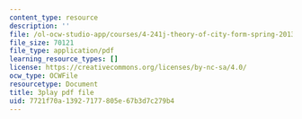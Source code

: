 ```yaml
---
content_type: resource
description: ''
file: /ol-ocw-studio-app/courses/4-241j-theory-of-city-form-spring-2013/7721f70a13927177805e67b3d7c279b4_1KRy9nUmzfM.pdf
file_size: 70121
file_type: application/pdf
learning_resource_types: []
license: https://creativecommons.org/licenses/by-nc-sa/4.0/
ocw_type: OCWFile
resourcetype: Document
title: 3play pdf file
uid: 7721f70a-1392-7177-805e-67b3d7c279b4
---
```

